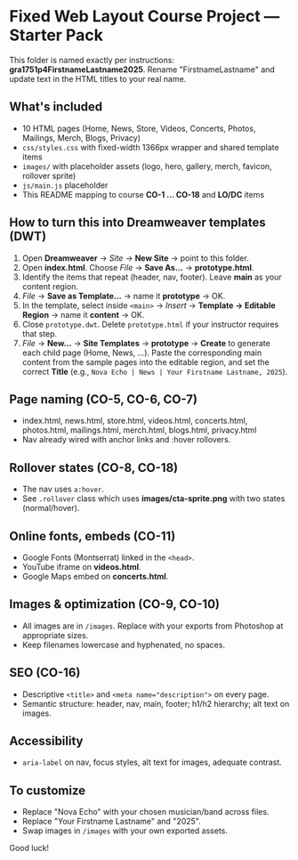 
# Fixed Web Layout Course Project — Starter Pack

This folder is named exactly per instructions: **gra1751p4FirstnameLastname2025**. Rename "FirstnameLastname" and update text in the HTML titles to your real name.

## What's included
- 10 HTML pages (Home, News, Store, Videos, Concerts, Photos, Mailings, Merch, Blogs, Privacy)
- `css/styles.css` with fixed-width 1366px wrapper and shared template items
- `images/` with placeholder assets (logo, hero, gallery, merch, favicon, rollover sprite)
- `js/main.js` placeholder
- This README mapping to course **CO-1 … CO-18** and **LO/DC** items

## How to turn this into Dreamweaver templates (DWT)
1. Open **Dreamweaver** → *Site* → **New Site** → point to this folder.
2. Open **index.html**. Choose *File* → **Save As…** → **prototype.html**.
3. Identify the items that repeat (header, nav, footer). Leave **main** as your content region.
4. *File* → **Save as Template…** → name it **prototype** → OK.
5. In the template, select inside `<main>` → *Insert* → **Template → Editable Region** → name it **content** → OK.
6. Close `prototype.dwt`. Delete `prototype.html` if your instructor requires that step.
7. *File* → **New…** → **Site Templates** → **prototype** → **Create** to generate each child page (Home, News, …). Paste the corresponding main content from the sample pages into the editable region, and set the correct **Title** (e.g., `Nova Echo | News | Your Firstname Lastname, 2025`).

## Page naming (CO-5, CO-6, CO-7)
- index.html, news.html, store.html, videos.html, concerts.html, photos.html, mailings.html, merch.html, blogs.html, privacy.html
- Nav already wired with anchor links and :hover rollovers.

## Rollover states (CO-8, CO-18)
- The nav uses `a:hover`.
- See `.rollover` class which uses **images/cta-sprite.png** with two states (normal/hover).

## Online fonts, embeds (CO-11)
- Google Fonts (Montserrat) linked in the `<head>`.
- YouTube iframe on **videos.html**.
- Google Maps embed on **concerts.html**.

## Images & optimization (CO-9, CO-10)
- All images are in `/images`. Replace with your exports from Photoshop at appropriate sizes.
- Keep filenames lowercase and hyphenated, no spaces.

## SEO (CO-16)
- Descriptive `<title>` and `<meta name="description">` on every page.
- Semantic structure: header, nav, main, footer; h1/h2 hierarchy; alt text on images.

## Accessibility
- `aria-label` on nav, focus styles, alt text for images, adequate contrast.

## To customize
- Replace "Nova Echo" with your chosen musician/band across files.
- Replace "Your Firstname Lastname" and "2025".
- Swap images in `/images` with your own exported assets.

Good luck!

